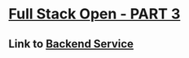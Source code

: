 # [Full Stack Open - PART 3](https://fullstackopen.com/en/part3)

## Link to [Backend Service](https://backend-r026.onrender.com/api/persons)
